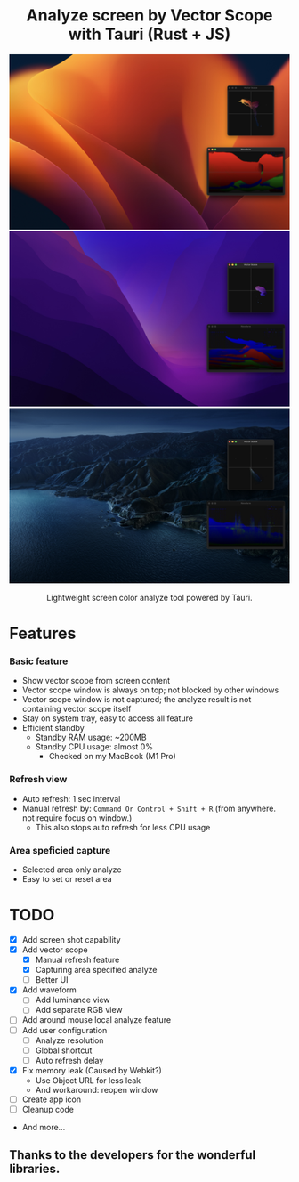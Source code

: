 <h1 align="center">Analyze screen by Vector Scope with Tauri (Rust + JS)</h1>

![example](/Sample_1.jpg)
![example](/Sample_2.jpg)
![example](/Sample_3.jpg)

<div align="center">
Lightweight screen color analyze tool powered by Tauri.
</div>

<h1>Features</h1>

### Basic feature

- Show vector scope from screen content
- Vector scope window is always on top; not blocked by other windows
- Vector scope window is not captured; the analyze result is not containing vector scope itself
- Stay on system tray, easy to access all feature
- Efficient standby
  - Standby RAM usage: ~200MB
  - Standby CPU usage: almost 0%
    - Checked on my MacBook (M1 Pro)

### Refresh view

- Auto refresh: 1 sec interval
- Manual refresh by: `Command Or Control + Shift + R` (from anywhere. not require focus on window.)
  - This also stops auto refresh for less CPU usage

### Area speficied capture

- Selected area only analyze
- Easy to set or reset area

<h1>TODO</h1>

- [x] Add screen shot capability
- [x] Add vector scope
  - [x] Manual refresh feature
  - [x] Capturing area specified analyze
  - [ ] Better UI
- [x] Add waveform
  - [ ] Add luminance view
  - [ ] Add separate RGB view
- [ ] Add around mouse local analyze feature
- [ ] Add user configuration
  - [ ] Analyze resolution
  - [ ] Global shortcut
  - [ ] Auto refresh delay
- [x] Fix memory leak (Caused by Webkit?)
  - Use Object URL for less leak
  - And workaround: reopen window
- [ ] Create app icon
- [ ] Cleanup code
- And more...

<h2>Thanks to the developers for the wonderful libraries.</h1>
